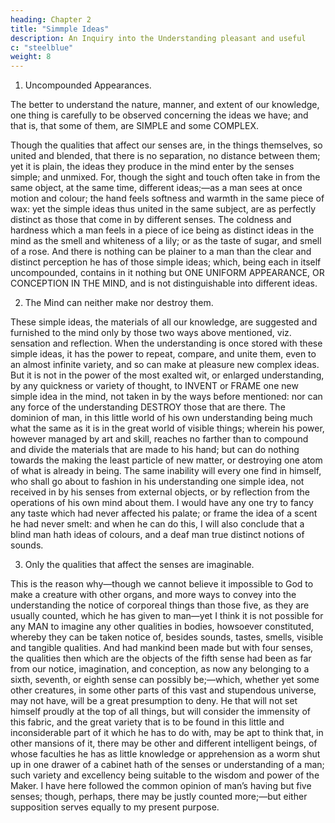 ```yaml
---
heading: Chapter 2
title: "Simmple Ideas"
description: An Inquiry into the Understanding pleasant and useful
c: "steelblue"
weight: 8
---
```




1. Uncompounded Appearances.

The better to understand the nature, manner, and extent of our knowledge, one thing is carefully to be observed concerning the ideas we have; and that is, that some of them, are SIMPLE and some COMPLEX.

Though the qualities that affect our senses are, in the things themselves, so united and blended, that there is no separation, no distance between them; yet it is plain, the ideas they produce in the mind enter by the senses simple; and unmixed. For, though the sight and touch often take in from the same object, at the same time, different ideas;—as a man sees at once motion and colour; the hand feels softness and warmth in the same piece of wax: yet the simple ideas thus united in the same subject, are as perfectly distinct as those that come in by different senses. The coldness and hardness which a man feels in a piece of ice being as distinct ideas in the mind as the smell and whiteness of a lily; or as the taste of sugar, and smell of a rose. And there is nothing can be plainer to a man than the clear and distinct perception he has of those simple ideas; which, being each in itself uncompounded, contains in it nothing but ONE UNIFORM APPEARANCE, OR CONCEPTION IN THE MIND, and is not distinguishable into different ideas.

2. The Mind can neither make nor destroy them.

These simple ideas, the materials of all our knowledge, are suggested and furnished to the mind only by those two ways above mentioned, viz. sensation and reflection. When the understanding is once stored with these simple ideas, it has the power to repeat, compare, and unite them, even to an almost infinite variety, and so can make at pleasure new complex ideas. But it is not in the power of the most exalted wit, or enlarged understanding, by any quickness or variety of thought, to INVENT or FRAME one new simple idea in the mind, not taken in by the ways before mentioned: nor can any force of the understanding DESTROY those that are there. The dominion of man, in this little world of his own understanding being much what the same as it is in the great world of visible things; wherein his power, however managed by art and skill, reaches no farther than to compound and divide the materials that are made to his hand; but can do nothing towards the making the least particle of new matter, or destroying one atom of what is already in being. The same inability will every one find in himself, who shall go about to fashion in his understanding one simple idea, not received in by his senses from external objects, or by reflection from the operations of his own mind about them. I would have any one try to fancy any taste which had never affected his palate; or frame the idea of a scent he had never smelt: and when he can do this, I will also conclude that a blind man hath ideas of colours, and a deaf man true distinct notions of sounds.

3. Only the qualities that affect the senses are imaginable.

This is the reason why—though we cannot believe it impossible to God to make a creature with other organs, and more ways to convey into the understanding the notice of corporeal things than those five, as they are usually counted, which he has given to man—yet I think it is not possible for any MAN to imagine any other qualities in bodies, howsoever constituted, whereby they can be taken notice of, besides sounds, tastes, smells, visible and tangible qualities. And had mankind been made but with four senses, the qualities then which are the objects of the fifth sense had been as far from our notice, imagination, and conception, as now any belonging to a sixth, seventh, or eighth sense can possibly be;—which, whether yet some other creatures, in some other parts of this vast and stupendous universe, may not have, will be a great presumption to deny. He that will not set himself proudly at the top of all things, but will consider the immensity of this fabric, and the great variety that is to be found in this little and inconsiderable part of it which he has to do with, may be apt to think that, in other mansions of it, there may be other and different intelligent beings, of whose faculties he has as little knowledge or apprehension as a worm shut up in one drawer of a cabinet hath of the senses or understanding of a man; such variety and excellency being suitable to the wisdom and power of the Maker. I have here followed the common opinion of man’s having but five senses; though, perhaps, there may be justly counted more;—but either supposition serves equally to my present purpose.
